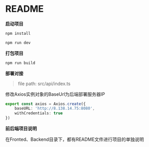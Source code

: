 <h1>README</h1>

**启动项目**

```bash
npm install
```

```bash
npm run dev
```

**打包项目**

```bash
npm run build
```

**部署对接**

> file path: src/api/index.ts

修改Axios实例对象的BaseUrl为后端部署服务器IP

```ts
export const axios = Axios.create({
    baseURL: 'http://8.138.14.75:8080',
    withCredentials: true
})
```

**前后端项目说明**

在Fronted、Backend目录下，都有README文件进行项目的单独说明